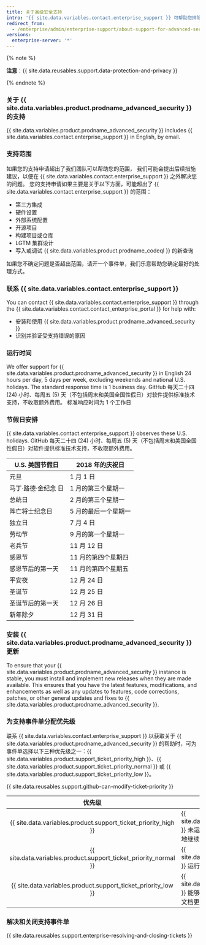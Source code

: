 ```yaml
---
title: 关于高级安全支持
intro: '{{ site.data.variables.contact.enterprise_support }} 可帮助您排除在使用 {{ site.data.variables.product.prodname_advanced_security }} 时遇到的问题。'
redirect_from:
  - /enterprise/admin/enterprise-support/about-support-for-advanced-security
versions:
  enterprise-server: '*'
---
```


{% note %}

**注意**：{{ site.data.reusables.support.data-protection-and-privacy }}

{% endnote %}

### 关于 {{ site.data.variables.product.prodname_advanced_security }} 的支持

{{ site.data.variables.product.prodname_advanced_security }} includes {{ site.data.variables.contact.enterprise_support }} in English, by email.

### 支持范围

如果您的支持申请超出了我们团队可以帮助您的范围， 我们可能会提出后续措施建议，以便在 {{ site.data.variables.contact.enterprise_support }} 之外解决您的问题。 您的支持申请如果主要是关于以下方面，可能超出了 {{ site.data.variables.contact.enterprise_support }} 的范围：
- 第三方集成
- 硬件设置
- 外部系统配置
- 开源项目
- 构建项目或仓库
- LGTM 集群设计
- 写入或调试 {{ site.data.variables.product.prodname_codeql }} 的新查询

如果您不确定问题是否超出范围，请开一个事件单，我们乐意帮助您确定最好的处理方式。

### 联系 {{ site.data.variables.contact.enterprise_support }}

You can contact {{ site.data.variables.contact.enterprise_support }} through the {{ site.data.variables.contact.contact_enterprise_portal }} for help with:
- 安装和使用 {{ site.data.variables.product.prodname_advanced_security }}
- 识别并验证受支持错误的原因

### 运行时间

We offer support for {{ site.data.variables.product.prodname_advanced_security }} in English 24 hours per day, 5 days per week, excluding weekends and national U.S. holidays. The standard response time is 1 business day. </em>GitHub 每天二十四 (24) 小时、每周五 (5) 天（不包括周末和美国全国性假日）对软件提供标准技术支持，不收取额外费用。 标准响应时间为 1 个工作日

### 节假日安排

{{ site.data.variables.contact.enterprise_support }} observes these U.S. holidays. </em>GitHub 每天二十四 (24) 小时、每周五 (5) 天（不包括周末和美国全国性假日）对软件提供标准技术支持，不收取额外费用。

| U.S. 美国节假日  | 2018 年的庆祝日  |
| ----------- | ----------- |
| 元旦          | 1 月 1 日     |
| 马丁·路德·金纪念 日 | 1 月的第三个星期一  |
| 总统日         | 2 月的第三个星期一  |
| 阵亡将士纪念日     | 5 月的最后一个星期一 |
| 独立日         | 7 月 4 日     |
| 劳动节         | 9 月的第一个星期一  |
| 老兵节         | 11 月 12 日   |
| 感恩节         | 11 月的第四个星期四 |
| 感恩节后的第一天    | 11 月的第四个星期五 |
| 平安夜         | 12 月 24 日   |
| 圣诞节         | 12 月 25 日   |
| 圣诞节后的第一天    | 12 月 26 日   |
| 新年除夕        | 12 月 31 日   |

### 安装 {{ site.data.variables.product.prodname_advanced_security }} 更新

To ensure that your {{ site.data.variables.product.prodname_advanced_security }} instance is stable, you must install and implement new releases when they are made available. This ensures that you have the latest features, modifications, and enhancements as well as any updates to features, code corrections, patches, or other general updates and fixes to {{ site.data.variables.product.prodname_advanced_security }}.

### 为支持事件单分配优先级

联系 {{ site.data.variables.contact.enterprise_support }} 以获取关于 {{ site.data.variables.product.prodname_advanced_security }} 的帮助时，可为事件单选择以下三种优先级之一：{{ site.data.variables.product.support_ticket_priority_high }}、{{ site.data.variables.product.support_ticket_priority_normal }} 或 {{ site.data.variables.product.support_ticket_priority_low }}。

{{ site.data.reusables.support.github-can-modify-ticket-priority }}

|                                优先级                                 | 描述                                                                                                          |
|:------------------------------------------------------------------:| ----------------------------------------------------------------------------------------------------------- |
|  {{ site.data.variables.product.support_ticket_priority_high }}  | {{ site.data.variables.product.prodname_advanced_security }} 未运行、已停止或受到严重影响，以致终端用户无法合理地继续使用软件，也没有可用的解决方法。 |
| {{ site.data.variables.product.support_ticket_priority_normal }} | {{ site.data.variables.product.prodname_advanced_security }} 运行不一致，影响终端用户的使用和效率。                          |
|  {{ site.data.variables.product.support_ticket_priority_low }}   | {{ site.data.variables.product.prodname_advanced_security }} 能够一致地运行，但终端用户要求对软件稍作改动，例如文档更新、装饰性缺陷或增强功能。    |

### 解决和关闭支持事件单

{{ site.data.reusables.support.enterprise-resolving-and-closing-tickets }}
